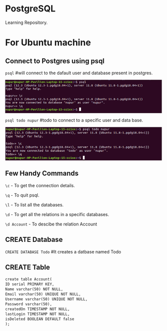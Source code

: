 # PostgreSQL
Learning Repository.
<h1>For Ubuntu machine</h1>
<h2> Connect to Postgres using psql </h2>

`psql` #will connect to the dafault user and database present in postgres.

<div>
	<img src='images/psql.png' align="middle">
</div>

`psql todo nupur` #todo <dbname> <username> to connect to a specific user and data base.
	
<div>
	<img src='images/psql1.png' align="middle">
</div>

<h2> Few Handy Commands </h2>

`\c` - To get the connection details.

`\q` - To quit psql.

`\l` - To list all the databases.

`\d` - To get all the relations in a specific databases.

`\d Account` - To descibe the relation Account

<h2> CREATE Database </h2>

`CREATE DATABASE Todo` #It creates a datbase named Todo

<h2> CREATE Table </h2>

```
create table Account(
ID serial PRIMARY KEY,
Name varchar(50) NOT NULL,
Email varchar(50) UNIQUE NOT NULL,
Username varchar(50) UNIQUE NOT NULL,
Password varchar(50),
createdOn TIMESTAMP NOT NULL,
lastLogin TIMESTAMP NOT NULL,
isDeleted BOOLEAN DEFAULT false
);
```
